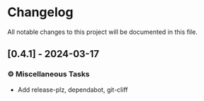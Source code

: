 # Changelog

All notable changes to this project will be documented in this file.

## [0.4.1] - 2024-03-17

### ⚙️ Miscellaneous Tasks

- Add release-plz, dependabot, git-cliff

<!-- generated by git-cliff -->
